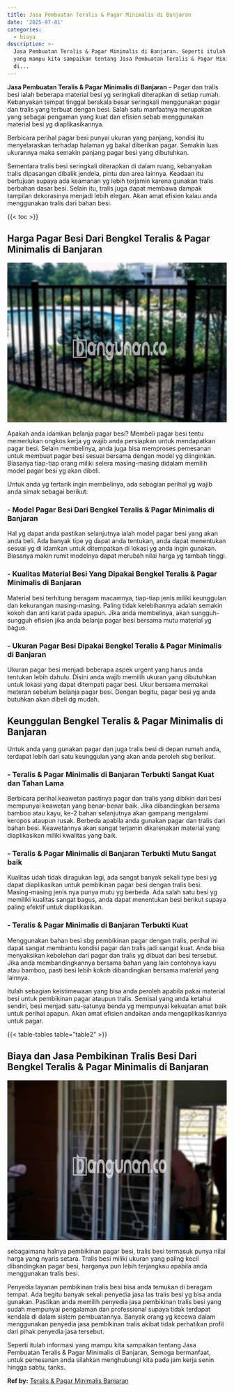 ```yaml
---
title: Jasa Pembuatan Teralis & Pagar Minimalis di Banjaran
date: '2025-07-01'
categories:
  - biaya
description: >-
  Jasa Pembuatan Teralis & Pagar Minimalis di Banjaran. Seperti itulah informasi
  yang mampu kita sampaikan tentang Jasa Pembuatan Teralis & Pagar Minimalis
  di...
---
```


**Jasa Pembuatan Teralis & Pagar Minimalis di Banjaran** – Pagar dan tralis besi ialah beberapa material besi yg seringkali diterapkan di setiap rumah. Kebanyakan tempat tinggal berskala besar seringkali menggunakan pagar dan tralis yang terbuat dengan besi. Salah satu manfaatnya merupakan yang sebagai pengaman yang kuat dan efisien sebab menggunakan material besi yg diaplikasikannya.

Berbicara perihal pagar besi punyai ukuran yang panjang, kondisi itu menyelaraskan terhadap halaman yg bakal diberikan pagar. Semakin luas ukurannya maka semakin panjang pagar besi yang dibutuhkan.

Sementara tralis besi seringkali diterapkan di dalam ruang, kebanyakan tralis dipasangan dibalik jendela, pintu dan area lainnya. Keadaan itu bertujuan supaya ada keamanan yg lebih terjamin karena gunakan tralis berbahan dasar besi. Selain itu, tralis juga dapat membawa dampak tampilan dekorasinya menjadi lebih elegan. Akan amat efisien kalau anda menggunakan tralis dari bahan besi.

{{< toc >}}

## Harga Pagar Besi Dari Bengkel Teralis & Pagar Minimalis di Banjaran

![Jasa Pembuatan Teralis & Pagar Minimalis di Banjaran](/images/pagar-minimalis-murah-04.png)

Apakah anda idamkan belanja pagar besi? Membeli pagar besi tentu memerlukan ongkos kerja yg wajib anda persiapkan untuk mendapatkan pagar besi. Selain membelinya, anda juga bisa memproses pemesanan untuk membuat pagar besi sesuai bersama dengan model yg diinginkan. Biasanya tiap-tiap orang miliki selera masing-masing didalam memilih model pagar besi yg akan dibeli.

Untuk anda yg tertarik ingin membelinya, ada sebagian perihal yg wajib anda simak sebagai berikut:
### \- Model Pagar Besi Dari Bengkel Teralis & Pagar Minimalis di Banjaran

Hal yg dapat anda pastikan selanjutnya ialah model pagar besi yang akan anda beli. Ada banyak tipe yg dapat anda tentukan, anda dapat menentukan sesuai yg di idamkan untuk ditempatkan di lokasi yg anda ingin gunakan. Biasanya makin rumit modelnya dapat merubah nilai harga yg tambah tinggi.

### \- Kualitas Material Besi Yang Dipakai Bengkel Teralis & Pagar Minimalis di Banjaran

Material besi terhitung beragam macamnya, tiap-tiap jenis miliki keunggulan dan kekurangan masing-masing. Paling tidak kelebihannya adalah semakin kokoh dan anti karat pada apapun. Jika anda membelinya, akan sungguh-sungguh efisien jika anda belanja pagar besi bersama mutu material yg bagus.

### \- Ukuran Pagar Besi Dipakai Bengkel Teralis & Pagar Minimalis di Banjaran

Ukuran pagar besi menjadi beberapa aspek urgent yang harus anda tentukan lebih dahulu. Disini anda wajib memilih ukuran yang dibutuhkan untuk lokasi yang dapat ditempati pagar besi. Ukur bersama memakai meteran sebelum belanja pagar besi. Dengan begitu, pagar besi yg anda butuhkan akan dibeli dg mudah.

## Keunggulan Bengkel Teralis & Pagar Minimalis di Banjaran

Untuk anda yang gunakan pagar dan juga tralis besi di depan rumah anda, terdapat lebih dari satu keunggulan yang akan anda peroleh sbg berikut.

### \- Teralis & Pagar Minimalis di Banjaran Terbukti Sangat Kuat dan Tahan Lama

Berbicara perihal keawetan pastinya pagar dan tralis yang dibikin dari besi mempunyai keawetan yang benar-benar baik. Jika dibandingkan bersama bamboo atau kayu, ke-2 bahan selanjutnya akan gampang mengalami keropos ataupun rusak. Berbeda apabila anda gunakan pagar dan tralis dari bahan besi. Keawetannya akan sangat terjamin dikarenakan material yang diaplikasikan miliki kwalitas yang baik.

### \- Teralis & Pagar Minimalis di Banjaran Terbukti Mutu Sangat baik

Kualitas udah tidak diragukan lagi, ada sangat banyak sekali type besi yg dapat diaplikasikan untuk pembikinan pagar besi dengan tralis besi. Masing-masing jenis nya punya mutu yg berbeda. Ada salah satu besi yg memiliki kualitas sangat bagus, anda dapat menentukan besi berikut supaya paling efektif untuk diaplikasikan.

### \- Teralis & Pagar Minimalis di Banjaran Terbukti Kuat

Menggunakan bahan besi sbg pembikinan pagar dengan tralis, perihal ini dapat sangat membantu kondisi pagar dan tralis jadi sangat kuat. Anda bisa menyaksikan kebolehan dari pagar dan tralis yg dibuat dari besi tersebut. Jika anda membandingkannya bersama bahan yang lain contohnya kayu atau bamboo, pasti besi lebih kokoh dibandingkan bersama material yang lainnya.

Itulah sebagian keistimewaan yang bisa anda peroleh apabila pakai material besi untuk pembikinan pagar ataupun tralis. Semisal yang anda ketahui sendiri, besi menjadi satu-satunya benda yg mempunyai kekuatan amat baik untuk perihal apapun. Akan amat efisien andaikan anda mengaplikasikannya untuk pagar.

{{< table-tables table="table2" >}}

## Biaya dan Jasa Pembikinan Tralis Besi Dari Bengkel Teralis & Pagar Minimalis di Banjaran

![Jasa Pembuatan Teralis & Pagar Minimalis di Banjaran](/images/teralis-minimalis-murah-33.png)

sebagaimana halnya pembikinan pagar besi, tralis besi termasuk punya nilai harga yang nyaris setara. Tralis besi miliki ukuran yang paling kecil dibandingkan pagar besi, harganya pun lebih terjangkau apabila anda menggunakan tralis besi.

Penyedia layanan pembikinan tralis besi bisa anda temukan di beragam tempat. Ada begitu banyak sekali penyedia jasa las tralis besi yg bisa anda gunakan. Pastikan anda memilih penyedia jasa pembikinan tralis besi yang sudah mempunyai pengalaman dan professional supaya tidak terdapat kendala di dalam sistem pembuatannya. Banyak orang yg kecewa dalam menggunakan penyedia jasa pembikinan tralis akibat tidak perhatikan profil dari pihak penyedia jasa tersebut.

Seperti itulah informasi yang mampu kita sampaikan tentang Jasa Pembuatan Teralis & Pagar Minimalis di Banjaran, Semoga bermanfaat, untuk pemesanan anda silahkan menghubungi kita pada jam kerja senin hingga sabtu, tanks.

**Ref by:** [Teralis & Pagar Minimalis Banjaran](https://id.wikipedia.org/wiki/Teralis)
